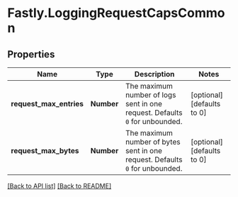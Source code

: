 # Fastly.LoggingRequestCapsCommon

## Properties

Name | Type | Description | Notes
------------ | ------------- | ------------- | -------------
**request_max_entries** | **Number** | The maximum number of logs sent in one request. Defaults `0` for unbounded. | [optional] [defaults to 0]
**request_max_bytes** | **Number** | The maximum number of bytes sent in one request. Defaults `0` for unbounded. | [optional] [defaults to 0]



[[Back to API list]](../../README.md#endpoints) [[Back to README]](../../README.md)
